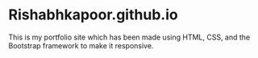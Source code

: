 # Rishabhkapoor.github.io

This is my portfolio site which has been made using HTML, CSS, and the Bootstrap framework to make it responsive.
